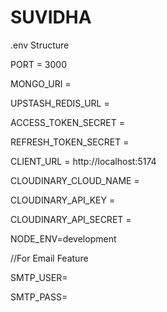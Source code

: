 # SUVIDHA

.env Structure

PORT = 3000

MONGO_URI = 

UPSTASH_REDIS_URL = 

ACCESS_TOKEN_SECRET = 

REFRESH_TOKEN_SECRET = 

CLIENT_URL = http://localhost:5174

CLOUDINARY_CLOUD_NAME =

CLOUDINARY_API_KEY = 

CLOUDINARY_API_SECRET = 

NODE_ENV=development

//For Email Feature

SMTP_USER=

SMTP_PASS=


